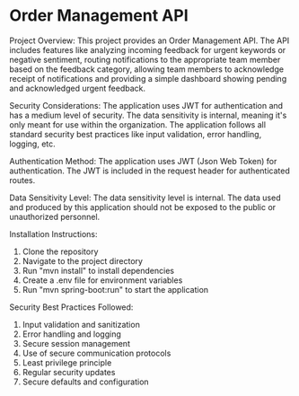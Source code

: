 # Order Management API

Project Overview:
This project provides an Order Management API. The API includes features like analyzing incoming feedback for urgent keywords or negative sentiment, routing notifications to the appropriate team member based on the feedback category, allowing team members to acknowledge receipt of notifications and providing a simple dashboard showing pending and acknowledged urgent feedback. 

Security Considerations:
The application uses JWT for authentication and has a medium level of security. The data sensitivity is internal, meaning it's only meant for use within the organization. The application follows all standard security best practices like input validation, error handling, logging, etc. 

Authentication Method:
The application uses JWT (Json Web Token) for authentication. The JWT is included in the request header for authenticated routes. 

Data Sensitivity Level:
The data sensitivity level is internal. The data used and produced by this application should not be exposed to the public or unauthorized personnel.

Installation Instructions:
1. Clone the repository
2. Navigate to the project directory
3. Run "mvn install" to install dependencies
4. Create a .env file for environment variables
5. Run "mvn spring-boot:run" to start the application

Security Best Practices Followed:
1. Input validation and sanitization
2. Error handling and logging
3. Secure session management
4. Use of secure communication protocols
5. Least privilege principle
6. Regular security updates
7. Secure defaults and configuration